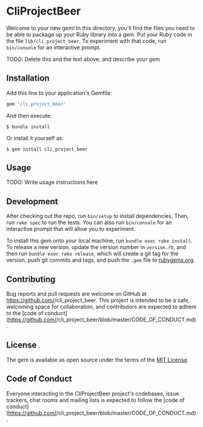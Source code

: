 # CliProjectBeer

Welcome to your new gem! In this directory, you'll find the files you need to be able to package up your Ruby library into a gem. Put your Ruby code in the file `lib/cli_project_beer`. To experiment with that code, run `bin/console` for an interactive prompt.

TODO: Delete this and the text above, and describe your gem

## Installation

Add this line to your application's Gemfile:

```ruby
gem 'cli_project_beer'
```

And then execute:

    $ bundle install

Or install it yourself as:

    $ gem install cli_project_beer

## Usage

TODO: Write usage instructions here

## Development

After checking out the repo, run `bin/setup` to install dependencies. Then, run `rake spec` to run the tests. You can also run `bin/console` for an interactive prompt that will allow you to experiment.

To install this gem onto your local machine, run `bundle exec rake install`. To release a new version, update the version number in `version.rb`, and then run `bundle exec rake release`, which will create a git tag for the version, push git commits and tags, and push the `.gem` file to [rubygems.org](https://rubygems.org).

## Contributing

Bug reports and pull requests are welcome on GitHub at https://github.com/<github username>/cli_project_beer. This project is intended to be a safe, welcoming space for collaboration, and contributors are expected to adhere to the [code of conduct](https://github.com/<github username>/cli_project_beer/blob/master/CODE_OF_CONDUCT.md).


## License

The gem is available as open source under the terms of the [MIT License](https://opensource.org/licenses/MIT).

## Code of Conduct

Everyone interacting in the CliProjectBeer project's codebases, issue trackers, chat rooms and mailing lists is expected to follow the [code of conduct](https://github.com/<github username>/cli_project_beer/blob/master/CODE_OF_CONDUCT.md).
